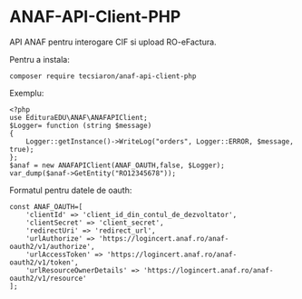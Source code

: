 # ANAF-API-Client-PHP
API ANAF pentru interogare CIF si upload RO-eFactura.

Pentru a instala:  
```
composer require tecsiaron/anaf-api-client-php  
```
Exemplu:  
```phg
<?php  
use EdituraEDU\ANAF\ANAFAPIClient;  
$Logger= function (string $message)  
{  
	Logger::getInstance()->WriteLog("orders", Logger::ERROR, $message, true);  
};  
$anaf = new ANAFAPIClient(ANAF_OAUTH,false, $Logger);  
var_dump($anaf->GetEntity("RO12345678"));  
```
Formatul pentru datele de oauth:

```
const ANAF_OAUTH=[
    'clientId' => 'client_id_din_contul_de_dezvoltator',
    'clientSecret' => 'client_secret',
    'redirectUri' => 'redirect_url',
    'urlAuthorize' => 'https://logincert.anaf.ro/anaf-oauth2/v1/authorize',
    'urlAccessToken' => 'https://logincert.anaf.ro/anaf-oauth2/v1/token',
    'urlResourceOwnerDetails' => 'https://logincert.anaf.ro/anaf-oauth2/v1/resource'
];
```  
